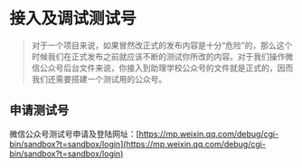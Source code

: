 # 接入及调试测试号
>对于一个项目来说，如果冒然改正式的发布内容是十分“危险”的，那么这个时候我们在正式发布之前就应该不断的测试你所改的内容。对于我们操作微信公众号后台文件来说，你接入到助理学校公众号的文件就是正式的，因而我们还需要搭建一个测试用的公众号。
## 申请测试号
微信公众号测试号申请及登陆网址：[https://mp.weixin.qq.com/debug/cgi-bin/sandbox?t=sandbox/login](https://mp.weixin.qq.com/debug/cgi-bin/sandbox?t=sandbox/login)